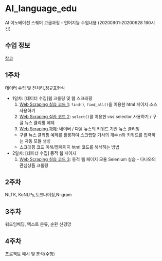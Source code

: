 # AI_language_edu
AI 이노베이션 스퀘어 고급과정 - 언어지능 수업내용 (20200901-20200928 160시간)

## 수업 정보
[참고](https://github.com/digicope/nlp1209/blob/master/README.md)

## 1주차
데이터 수집 및 전처리,정규표현식

- 1일차: [데이터 수집]웹 크롤링 및 웹 스크래핑
  1. [Web Scraping 실습 코드 1](1주차/(1day)Web_Scraping_01.ipynb): `find()`, `find_all()`을 이용한 html 페이지 소스 사용하기
  2. [Web Scraping 실습 코드 2](1주차/(1day)Web_Scraping_02.ipynb): `select()`를 이용한 css selector 사용하기 / 구글 뉴스 클리핑 예제
  3. [Web Scraping 과제](1주차/(1day)과제1_네이버+다음_키워드_뉴스_클리핑.ipynb): 네이버 / 다음 뉴스의 키워드 기반 뉴스 클리핑
    - 구글 뉴스 클리핑 예제를 활용하여 스크랩할 기사의 개수 n와 키워드를 입력하는 자동 모듈 생성
    - 스크래핑 코드 이해/웹페이지 html 코드를 해석하는 방법
- 2일차: [데이터 수집] 동적 웹 페이지
  1. [Web Scraping 실습 코드 3](): 동적 웹 페이지 모듈 Selenium 실습 - 다나와의 관심상품 크롤링


## 2주차
NLTK, KoNLPy,토크나이징,N-gram

## 3주차
워드임베딩, 텍스트 분류, 순환 신경망

## 4주차
프로젝트 예시 및 분석(수행)
